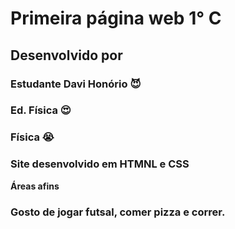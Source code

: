 # Primeira página web 1° C
## Desenvolvido por
### Estudante Davi Honório 😈
### Ed. Física 😍
### Física 😭
### Site desenvolvido em HTMNL e CSS
**Áreas afins**
### Gosto de jogar futsal, comer pizza e correr.
